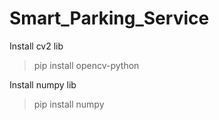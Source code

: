 # Smart_Parking_Service

Install cv2 lib

>pip install opencv-python


Install numpy lib

>pip install numpy
